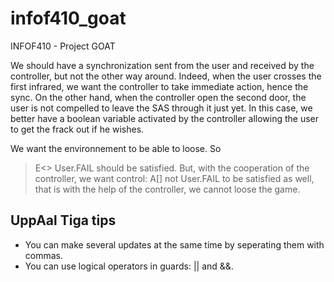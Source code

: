 infof410_goat
=============

INFOF410 - Project GOAT


We should have a synchronization sent from the user and received by the
controller, but not the other way around.
Indeed, when the user crosses the first infrared, we want the controller
to take immediate action, hence the sync.
On the other hand, when the controller open the second door, the user
is not compelled to leave the SAS through it just yet. In this case,
we better have a boolean variable activated by the controller allowing
the user to get the frack out if he wishes.

We want the environnement to be able to loose. So
> E<> User.FAIL
should be satisfied. But, with the cooperation of the controller, we
want
> control: A[] not User.FAIL
to be satisfied as well, that is with the help of the controller, we
cannot loose the game.

UppAal Tiga tips
----------------

* You can make several updates at the same time by seperating them with
commas.
* You can use logical operators in guards: || and &&.
